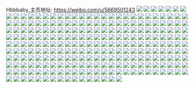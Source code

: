 Hbbbaby_主页地址: https://weibo.com/u/5669501243 
![](https://wx4.sinaimg.cn/mw2000/006bGEgrgy1h9jh12kws1j323d2sie81.jpg) 
![](https://wx4.sinaimg.cn/mw2000/006bGEgrgy1h9jh10egwnj329830bu0y.jpg) 
![](https://wx4.sinaimg.cn/mw2000/006bGEgrgy1h9jh11pt9xj321q2qb7wi.jpg) 
![](https://wx4.sinaimg.cn/mw2000/006bGEgrgy1h9jh0z1j8xj329b30fkjn.jpg) 
![](https://wx4.sinaimg.cn/mw2000/006bGEgrgy1h9jh15irssj325t2x51l1.jpg) 
![](https://wx4.sinaimg.cn/mw2000/006bGEgrgy1h9jh18po7wj32bx340qv9.jpg) 
![](https://wx4.sinaimg.cn/mw2000/006bGEgrgy1h9attozug2j31fo2jvqv7.jpg) 
![](https://wx4.sinaimg.cn/mw2000/006bGEgrgy1h9attpyur1j31qz33znpd.jpg) 
![](https://wx4.sinaimg.cn/mw2000/006bGEgrgy1h9attgwr1aj31j02psu0y.jpg) 
![](https://wx4.sinaimg.cn/mw2000/006bGEgrgy1h9attrjxaqj31qz33zhdu.jpg) 
![](https://wx4.sinaimg.cn/mw2000/006bGEgrgy1h9attsw2f3j31na2xee82.jpg) 
![](https://wx4.sinaimg.cn/mw2000/006bGEgrgy1h9atttld8fj30mu14lwqk.jpg) 
![](https://wx4.sinaimg.cn/mw2000/006bGEgrgy1h96ihgnsqtj30u0140alf.jpg) 
![](https://wx4.sinaimg.cn/mw2000/006bGEgrgy1h96ihh1zcoj30u01407ez.jpg) 
![](https://wx4.sinaimg.cn/mw2000/006bGEgrgy1h96ihg8c09j30u0140n84.jpg) 
![](https://wx4.sinaimg.cn/mw2000/006bGEgrgy1h96ihhlnakj30ji0q0dlg.jpg) 
![](https://wx4.sinaimg.cn/mw2000/006bGEgrgy1h96ihhxe56j30js0qe0xk.jpg) 
![](https://wx4.sinaimg.cn/mw2000/006bGEgrgy1h96ihi8n9nj30ip0oxq82.jpg) 
![](https://wx4.sinaimg.cn/mw2000/006bGEgrgy1h95qtttcujj30u0140wpq.jpg) 
![](https://wx4.sinaimg.cn/mw2000/006bGEgrgy1h95qtuayf3j30u0140gxi.jpg) 
![](https://wx4.sinaimg.cn/mw2000/006bGEgrgy1h95qtuqqj3j30u0140gws.jpg) 
![](https://wx4.sinaimg.cn/mw2000/006bGEgrgy1h95qtvklkcj30u0140aiv.jpg) 
![](https://wx4.sinaimg.cn/mw2000/006bGEgrgy1h95qtv5ctlj30u0140146.jpg) 
![](https://wx4.sinaimg.cn/mw2000/006bGEgrgy1h95qtw1tiaj30u01407b5.jpg) 
![](https://wx4.sinaimg.cn/mw2000/006bGEgrgy1h8v8hzujqhj30u0140nb3.jpg) 
![](https://wx4.sinaimg.cn/mw2000/006bGEgrgy1h8v8hz4xjwj30u0140aik.jpg) 
![](https://wx4.sinaimg.cn/mw2000/006bGEgrgy1h8v8hya6ofj30u0140gxh.jpg) 
![](https://wx4.sinaimg.cn/mw2000/006bGEgrgy1h875lcqdvpj30u0140drn.jpg) 
![](https://wx4.sinaimg.cn/mw2000/006bGEgrgy1h875ld6oauj30u0140qfj.jpg) 
![](https://wx4.sinaimg.cn/mw2000/006bGEgrgy1h875ldz37rj30u0142dtk.jpg) 
![](https://wx4.sinaimg.cn/mw2000/006bGEgrgy1h875ledwnwj30u0140145.jpg) 
![](https://wx4.sinaimg.cn/mw2000/006bGEgrgy1h875lgj8tuj30u0140wuh.jpg) 
![](https://wx4.sinaimg.cn/mw2000/006bGEgrgy1h875lf06iwj30u01404ce.jpg) 
![](https://wx4.sinaimg.cn/mw2000/006bGEgrgy1h875lfj1stj30u0140n8k.jpg) 
![](https://wx4.sinaimg.cn/mw2000/006bGEgrgy1h875lbvn50j30u0140ald.jpg) 
![](https://wx4.sinaimg.cn/mw2000/006bGEgrgy1h875lh6j3gj30u01407g8.jpg) 
![](https://wx4.sinaimg.cn/mw2000/006bGEgrgy1h78glnz7i4j30u0140wii.jpg) 
![](https://wx4.sinaimg.cn/mw2000/006bGEgrgy1h6a6irmcu6j30r3104jvu.jpg) 
![](https://wx4.sinaimg.cn/mw2000/006bGEgrgy1h6a6is3cvzj30re10jq7h.jpg) 
![](https://wx4.sinaimg.cn/mw2000/006bGEgrgy1h6a6ir2gzdj30rp10x79i.jpg) 
![](https://wx4.sinaimg.cn/mw2000/006bGEgrgy1h6a6isjh7uj30sg16o0y4.jpg) 
![](https://wx4.sinaimg.cn/mw2000/006bGEgrgy1h5xz0ln3gvj30u0140ter.jpg) 
![](https://wx4.sinaimg.cn/mw2000/006bGEgrgy1h5xz19wfl2j30u01407g2.jpg) 
![](https://wx4.sinaimg.cn/mw2000/006bGEgrgy1h5xz5kmbukj30u01400xl.jpg) 
![](https://wx4.sinaimg.cn/mw2000/006bGEgrgy1h5xz46o6spj30u0140dny.jpg) 
![](https://wx4.sinaimg.cn/mw2000/006bGEgrgy1h5xz461gyej30u0140q93.jpg) 
![](https://wx4.sinaimg.cn/mw2000/006bGEgrgy1h5xz45jcbaj30u0140dre.jpg) 
![](https://wx4.sinaimg.cn/mw2000/006bGEgrgy1h5xz44ynzrj30u0140gtq.jpg) 
![](https://wx4.sinaimg.cn/mw2000/006bGEgrgy1h5xz44bw9sj30u014042g.jpg) 
![](https://wx4.sinaimg.cn/mw2000/006bGEgrgy1h57m364d1hj30u014013l.jpg) 
![](https://wx4.sinaimg.cn/mw2000/006bGEgrgy1h57m3752g1j30u0140n5w.jpg) 
![](https://wx4.sinaimg.cn/mw2000/006bGEgrgy1h57m38fviqj30u014047e.jpg) 
![](https://wx4.sinaimg.cn/mw2000/006bGEgrgy1h57m35kkecj30u0140jxu.jpg) 
![](https://wx4.sinaimg.cn/mw2000/006bGEgrgy1h57m3bilfuj30u0140n5v.jpg) 
![](https://wx4.sinaimg.cn/mw2000/006bGEgrgy1h57m3a4231j30u0140dm0.jpg) 
![](https://wx4.sinaimg.cn/mw2000/006bGEgrgy1h57m38v23aj30u0140qax.jpg) 
![](https://wx4.sinaimg.cn/mw2000/006bGEgrgy1h57m39ckpkj30u0140aj1.jpg) 
![](https://wx4.sinaimg.cn/mw2000/006bGEgrgy1h57m3asrd2j30u0140tig.jpg) 
![](https://wx4.sinaimg.cn/mw2000/006bGEgrly1h0tlpxfqtoj30u013m14q.jpg) 
![](https://wx4.sinaimg.cn/mw2000/006bGEgrly1h0tlqktffaj30sg16nnd0.jpg) 
![](https://wx4.sinaimg.cn/mw2000/006bGEgrly1h0tlq26lg8j30u0140qfr.jpg) 
![](https://wx4.sinaimg.cn/mw2000/006bGEgrly1h0tltldt5xj30sg1su7fr.jpg) 
![](https://wx4.sinaimg.cn/mw2000/006bGEgrly1h0tltkc149j30u0140ahl.jpg) 
![](https://wx4.sinaimg.cn/mw2000/006bGEgrly1h0tltj4dgmj30sg1s0qhg.jpg) 
![](https://wx4.sinaimg.cn/mw2000/006bGEgrly1h0tlq5kl1hj30u01407dl.jpg) 
![](https://wx4.sinaimg.cn/mw2000/006bGEgrly1h043yeskmaj30u0140qbo.jpg) 
![](https://wx4.sinaimg.cn/mw2000/006bGEgrly1h043yf9sifj30u0140dl5.jpg) 
![](https://wx4.sinaimg.cn/mw2000/006bGEgrly1h043yfnx7pj30u0140wjk.jpg) 
![](https://wx4.sinaimg.cn/mw2000/006bGEgrly1h043yg12gbj30u0140qb3.jpg) 
![](https://wx4.sinaimg.cn/mw2000/006bGEgrly1h043ye3og2j30u0140n4x.jpg) 
![](https://wx4.sinaimg.cn/mw2000/006bGEgrly1h043ygejaij30u01407cs.jpg) 
![](https://wx4.sinaimg.cn/mw2000/006bGEgrly1h043ygsojfj30u0140agl.jpg) 
![](https://wx4.sinaimg.cn/mw2000/006bGEgrly1h043yh3spbj30u0140qa2.jpg) 
![](https://wx4.sinaimg.cn/mw2000/006bGEgrly1h043yhiwmnj30u01407az.jpg) 
![](https://wx4.sinaimg.cn/mw2000/006bGEgrly1h043yixgwtj30u0140ahf.jpg) 
![](https://wx4.sinaimg.cn/mw2000/006bGEgrly1h043yjdghhj30u0140n48.jpg) 
![](https://wx4.sinaimg.cn/mw2000/006bGEgrgy1h00g4wkjc8j30u0140tf1.jpg) 
![](https://wx4.sinaimg.cn/mw2000/006bGEgrgy1h00g4t4nfzj30u01400y7.jpg) 
![](https://wx4.sinaimg.cn/mw2000/006bGEgrgy1h00g4pri2dj30u0140wm9.jpg) 
![](https://wx4.sinaimg.cn/mw2000/006bGEgrgy1h00g4rvooyj30u0140tga.jpg) 
![](https://wx4.sinaimg.cn/mw2000/006bGEgrgy1h00g4uwqb1j30u0140agp.jpg) 
![](https://wx4.sinaimg.cn/mw2000/006bGEgrgy1h00g4nbkfnj30u01407eu.jpg) 
![](https://wx4.sinaimg.cn/mw2000/006bGEgrgy1h00g4zamccj30u0140dpt.jpg) 
![](https://wx4.sinaimg.cn/mw2000/006bGEgrgy1h00g537au0j30u014079n.jpg) 
![](https://wx4.sinaimg.cn/mw2000/006bGEgrgy1h00g51j006j30u0140ak7.jpg) 
![](https://wx4.sinaimg.cn/mw2000/006bGEgrly1gyj0ajzcyxj31400u0q93.jpg) 
![](https://wx4.sinaimg.cn/mw2000/006bGEgrly1gyj0aasyxyj30u0140te8.jpg) 
![](https://wx4.sinaimg.cn/mw2000/006bGEgrly1gyj0akb83vj30u00u07a9.jpg) 
![](https://wx4.sinaimg.cn/mw2000/006bGEgrgy1gxiuv49jhaj30u0141q9p.jpg) 
![](https://wx4.sinaimg.cn/mw2000/006bGEgrgy1gxiuv4srqaj30u0140n6x.jpg) 
![](https://wx4.sinaimg.cn/mw2000/006bGEgrgy1gxiuv3uq9wj30u01407az.jpg) 
![](https://wx4.sinaimg.cn/mw2000/006bGEgrgy1gxiuv5zdedj30u014049k.jpg) 
![](https://wx4.sinaimg.cn/mw2000/006bGEgrgy1gxiuv88xq2j30u0140doa.jpg) 
![](https://wx4.sinaimg.cn/mw2000/006bGEgrgy1gxiuv6htkpj30u014oaly.jpg) 
![](https://wx4.sinaimg.cn/mw2000/006bGEgrgy1gxiuv72ax5j30u0140wl9.jpg) 
![](https://wx4.sinaimg.cn/mw2000/006bGEgrgy1gxiuv5bod2j30u014146r.jpg) 
![](https://wx4.sinaimg.cn/mw2000/006bGEgrgy1gxiuv7o56cj30u0158al1.jpg) 
![](https://wx4.sinaimg.cn/mw2000/006bGEgrly1gwwo1xgoabj30u0140aie.jpg) 
![](https://wx4.sinaimg.cn/mw2000/006bGEgrly1gwwo1xqxlzj30u0140n4v.jpg) 
![](https://wx4.sinaimg.cn/mw2000/006bGEgrly1gwwo1x4vixj30u01407cp.jpg) 
![](https://wx4.sinaimg.cn/mw2000/006bGEgrly1gwwo1yidooj30u013ztl0.jpg) 
![](https://wx4.sinaimg.cn/mw2000/006bGEgrly1gwwo1y47x1j30u0140qcf.jpg) 
![](https://wx4.sinaimg.cn/mw2000/006bGEgrly1gwwo1yxsvfj30u0140duv.jpg) 
![](https://wx4.sinaimg.cn/mw2000/006bGEgrly1gwwo1zfwehj30u013z49e.jpg) 
![](https://wx4.sinaimg.cn/mw2000/006bGEgrly1gwwo1ztae4j30u01407lr.jpg) 
![](https://wx4.sinaimg.cn/mw2000/006bGEgrly1gwwo2034o5j30u013zqbc.jpg) 
![](https://wx4.sinaimg.cn/mw2000/006bGEgrgy1gw3dp0zb3oj30u00u0tj7.jpg) 
![](https://wx4.sinaimg.cn/mw2000/006bGEgrgy1gw3dp1fxprj30u0140aj1.jpg) 
![](https://wx4.sinaimg.cn/mw2000/006bGEgrgy1gw3dp1urd9j30u00u0wmw.jpg) 
![](https://wx4.sinaimg.cn/mw2000/006bGEgrgy1gw3dp2hemwj30u01404b7.jpg) 
![](https://wx4.sinaimg.cn/mw2000/006bGEgrgy1gw3dp42mlbj30u00u00ys.jpg) 
![](https://wx4.sinaimg.cn/mw2000/006bGEgrgy1gw3dp3dle3j30u0140wqi.jpg) 
![](https://wx4.sinaimg.cn/mw2000/006bGEgrgy1gw2g852ihrj30u0140wmw.jpg) 
![](https://wx4.sinaimg.cn/mw2000/006bGEgrgy1gw2g8603w1j30u0140k27.jpg) 
![](https://wx4.sinaimg.cn/mw2000/006bGEgrgy1gw2g86nr1jj30u0140dm0.jpg) 
![](https://wx4.sinaimg.cn/mw2000/006bGEgrgy1gw2g879kw8j30u0140qbl.jpg) 
![](https://wx4.sinaimg.cn/mw2000/006bGEgrgy1gw2g84i3fij30u0140ajv.jpg) 
![](https://wx4.sinaimg.cn/mw2000/006bGEgrgy1gw2g87otnej30u014048s.jpg) 
![](https://wx4.sinaimg.cn/mw2000/006bGEgrgy1gvippw69kfj60u0140wrh02.jpg) 
![](https://wx4.sinaimg.cn/mw2000/006bGEgrgy1gvippwuhntj60u0141qf902.jpg) 
![](https://wx4.sinaimg.cn/mw2000/006bGEgrgy1gvippxk78nj60u0140wq702.jpg) 
![](https://wx4.sinaimg.cn/mw2000/006bGEgrgy1gvippy6hfcj60u0140wqx02.jpg) 
![](https://wx4.sinaimg.cn/mw2000/006bGEgrgy1gvippyxt50j60u014049y02.jpg) 
![](https://wx4.sinaimg.cn/mw2000/006bGEgrgy1gvipq0t8hsj60u014v7fr02.jpg) 
![](https://wx4.sinaimg.cn/mw2000/006bGEgrgy1gvipq1f7sfj60u0140k2q02.jpg) 
![](https://wx4.sinaimg.cn/mw2000/006bGEgrgy1gvippvf9e6j60u0140tjl02.jpg) 
![](https://wx4.sinaimg.cn/mw2000/006bGEgrgy1gvipq2pffvj60u01404aa02.jpg) 
![](https://wx4.sinaimg.cn/mw2000/006bGEgrgy1gvipq46tvtj60u0140gwm02.jpg) 
![](https://wx4.sinaimg.cn/mw2000/006bGEgrgy1gvipq4r6cdj60u0141dq002.jpg) 
![](https://wx4.sinaimg.cn/mw2000/006bGEgrgy1gvipq5i04bj60u0140akx02.jpg) 
![](https://wx4.sinaimg.cn/mw2000/006bGEgrgy1gvipq69msyj60u0140dlo02.jpg) 
![](https://wx4.sinaimg.cn/mw2000/006bGEgrgy1gvipq6vdoej60u0140q9m02.jpg) 
![](https://wx4.sinaimg.cn/mw2000/006bGEgrgy1gvipq7v3wbj61400u0n9b02.jpg) 
![](https://wx4.sinaimg.cn/mw2000/006bGEgrgy1gvipq8gu1rj60u0140k1n02.jpg) 
![](https://wx4.sinaimg.cn/mw2000/006bGEgrgy1gvipq8xp58j60u00u0dnh02.jpg) 
![](https://wx4.sinaimg.cn/mw2000/006bGEgrgy1gvipq9g001j60u014045d02.jpg) 
![](https://wx4.sinaimg.cn/mw2000/006bGEgrgy1gve9pdhy4uj60u0141qby02.jpg) 
![](https://wx4.sinaimg.cn/mw2000/006bGEgrgy1gve9ph1qx1j61400u0qbn02.jpg) 
![](https://wx4.sinaimg.cn/mw2000/006bGEgrgy1gve9peap8sj60u01404a002.jpg) 
![](https://wx4.sinaimg.cn/mw2000/006bGEgrgy1gve9pasjb8j60u01407d802.jpg) 
![](https://wx4.sinaimg.cn/mw2000/006bGEgrgy1gve9phtiltj60u0140dp002.jpg) 
![](https://wx4.sinaimg.cn/mw2000/006bGEgrgy1gve9pipkb0j60u0140drm02.jpg) 
![](https://wx4.sinaimg.cn/mw2000/006bGEgrgy1gve9pgemi2j60u014013902.jpg) 
![](https://wx4.sinaimg.cn/mw2000/006bGEgrgy1gve9pewspnj60u00u0wo602.jpg) 
![](https://wx4.sinaimg.cn/mw2000/006bGEgrgy1gve9pfn5i7j60u00u079y02.jpg) 
![](https://wx4.sinaimg.cn/mw2000/006bGEgrgy1gt7xaci91hj30u0140wll.jpg) 
![](https://wx4.sinaimg.cn/mw2000/006bGEgrgy1gr0ulj87uqj60s811ngw702.jpg) 
![](https://wx4.sinaimg.cn/mw2000/006bGEgrgy1gr0uluzildj31xb1xbu10.jpg) 
![](https://wx4.sinaimg.cn/mw2000/006bGEgrgy1gr0ulzvv2yj31ys1yshdt.jpg) 
![](https://wx4.sinaimg.cn/mw2000/006bGEgrgy1gr0ulwjgkaj31vr1vrnes.jpg) 
![](https://wx4.sinaimg.cn/mw2000/006bGEgrgy1gr0um2sl62j32c02c01kx.jpg) 
![](https://wx4.sinaimg.cn/mw2000/006bGEgrgy1gr0um6rrphj32c02c01kx.jpg) 
![](https://wx4.sinaimg.cn/mw2000/006bGEgrgy1gr0ulg2gf7j32c02c0qss.jpg) 
![](https://wx4.sinaimg.cn/mw2000/006bGEgrgy1gr0um92ly4j32c02c0wyb.jpg) 
![](https://wx4.sinaimg.cn/mw2000/006bGEgrgy1gr0umamycjj32c02c0qc1.jpg) 
![](https://wx4.sinaimg.cn/mw2000/006bGEgrgy1gr0umd38bnj32c02c0quv.jpg) 
![](https://wx4.sinaimg.cn/mw2000/006bGEgrgy1gr0umg7ep8j32c02c0nle.jpg) 
![](https://wx4.sinaimg.cn/mw2000/006bGEgrgy1gr0umjbakcj31sc1scnfh.jpg) 
![](https://wx4.sinaimg.cn/mw2000/006bGEgrgy1gr0umnh96yj32c02c0kjl.jpg) 
![](https://wx4.sinaimg.cn/mw2000/006bGEgrgy1gr0umso661j32c02c0u0n.jpg) 
![](https://wx4.sinaimg.cn/mw2000/006bGEgrgy1gr0umwz2jwj328r28r1kx.jpg) 
![](https://wx4.sinaimg.cn/mw2000/006bGEgrgy1gpsgjsz6z6j30u014048c.jpg) 
![](https://wx4.sinaimg.cn/mw2000/006bGEgrgy1gpsgjz3nx5j30u0140189.jpg) 
![](https://wx4.sinaimg.cn/mw2000/006bGEgrgy1gpsgjui8ipj30u014047r.jpg) 
![](https://wx4.sinaimg.cn/mw2000/006bGEgrgy1gpsgk6h6dfj31400u0tnd.jpg) 
![](https://wx4.sinaimg.cn/mw2000/006bGEgrgy1gpsgk1c42rj30u0140k6u.jpg) 
![](https://wx4.sinaimg.cn/mw2000/006bGEgrgy1gpsgk7qxzdj31400u0dsk.jpg) 
![](https://wx4.sinaimg.cn/mw2000/006bGEgrgy1gpsgk55ff4j30u01407mo.jpg) 
![](https://wx4.sinaimg.cn/mw2000/006bGEgrgy1gpsgk36ae6j30u0141k79.jpg) 
![](https://wx4.sinaimg.cn/mw2000/006bGEgrgy1gpsgjwu2wxj30u0140nag.jpg) 
![](https://wx4.sinaimg.cn/mw2000/006bGEgrgy1gpltkqe1bgj31sc2ds1l3.jpg) 
![](https://wx4.sinaimg.cn/mw2000/006bGEgrly1gplutgb3jjj31ts2fq1ky.jpg) 
![](https://wx4.sinaimg.cn/mw2000/006bGEgrgy1gpltlo1roaj31sc2ds1l3.jpg) 
![](https://wx4.sinaimg.cn/mw2000/006bGEgrly1gpluummpr8j31sc2dsqva.jpg) 
![](https://wx4.sinaimg.cn/mw2000/006bGEgrly1gplut3l9s3j32c03404qr.jpg) 
![](https://wx4.sinaimg.cn/mw2000/006bGEgrgy1gpltk29y1dj31sc2dshdy.jpg) 
![](https://wx4.sinaimg.cn/mw2000/006bGEgrgy1gpltmpimx4j31sc2dsqva.jpg) 
![](https://wx4.sinaimg.cn/mw2000/006bGEgrgy1gplv5fw4doj325h2vakjw.jpg) 
![](https://wx4.sinaimg.cn/mw2000/006bGEgrgy1gplv4447btj31sc2dsu12.jpg) 
![](https://wx4.sinaimg.cn/mw2000/006bGEgrgy1gp8ad3nni5j30u014049e.jpg) 
![](https://wx4.sinaimg.cn/mw2000/006bGEgrgy1gp8ad4aqsyj30u0140wmn.jpg) 
![](https://wx4.sinaimg.cn/mw2000/006bGEgrgy1gp8ad2uiy6j30u0140dqv.jpg) 
![](https://wx4.sinaimg.cn/mw2000/006bGEgrgy1gp8ad4z4bpj30u0140gvt.jpg) 
![](https://wx4.sinaimg.cn/mw2000/006bGEgrgy1gp8ad5n6lfj30u01407dv.jpg) 
![](https://wx4.sinaimg.cn/mw2000/006bGEgrgy1gp8ad6alxkj30u01407dk.jpg) 
![](https://wx4.sinaimg.cn/mw2000/006bGEgrly1gp4bl2c57bj31yv2mi1kz.jpg) 
![](https://wx4.sinaimg.cn/mw2000/006bGEgrly1gp4bkuz59hj31yi2m0npe.jpg) 
![](https://wx4.sinaimg.cn/mw2000/006bGEgrly1gp4bl6tp04j31y02lcx6p.jpg) 
![](https://wx4.sinaimg.cn/mw2000/006bGEgrly1gp25scb8xnj31sc2dsb29.jpg) 
![](https://wx4.sinaimg.cn/mw2000/006bGEgrly1gp25sbqbbgj31m125e4qp.jpg) 
![](https://wx4.sinaimg.cn/mw2000/006bGEgrly1gp25se6sxxj30n00yiwnz.jpg) 
![](https://wx4.sinaimg.cn/mw2000/006bGEgrly1gp25sfh4gmj31sc2dskjl.jpg) 
![](https://wx4.sinaimg.cn/mw2000/006bGEgrly1gouv3t56snj32ao3287wh.jpg) 
![](https://wx4.sinaimg.cn/mw2000/006bGEgrly1gouv3x0bzgj326b2wf7wi.jpg) 
![](https://wx4.sinaimg.cn/mw2000/006bGEgrly1gouv3z4mc5j31sc2dse81.jpg) 
![](https://wx4.sinaimg.cn/mw2000/006bGEgrly1gouv40i0hzj32c0340ngw.jpg) 
![](https://wx4.sinaimg.cn/mw2000/006bGEgrly1gouv4e7qpfj31s92dphdt.jpg) 
![](https://wx4.sinaimg.cn/mw2000/006bGEgrly1gouv4bvip2j31sc2dse81.jpg) 
![](https://wx4.sinaimg.cn/mw2000/006bGEgrly1gopmgjl365j31qd2b61fj.jpg) 
![](https://wx4.sinaimg.cn/mw2000/006bGEgrly1gopmguxsq4j31qz2bznpd.jpg) 
![](https://wx4.sinaimg.cn/mw2000/006bGEgrly1gopmh366hdj31qz2bze81.jpg) 
![](https://wx4.sinaimg.cn/mw2000/006bGEgrly1gopmh86jloj328g2z91kx.jpg) 
![](https://wx4.sinaimg.cn/mw2000/006bGEgrly1gopmgf64hvj32a331h1kx.jpg) 
![](https://wx4.sinaimg.cn/mw2000/006bGEgrly1gopmhf7faxj321x2qkkjl.jpg) 
![](https://wx4.sinaimg.cn/mw2000/006bGEgrly1gonbx5iqfoj30u0141ak7.jpg) 
![](https://wx4.sinaimg.cn/mw2000/006bGEgrly1gonbx3cxkfj30u01407eb.jpg) 
![](https://wx4.sinaimg.cn/mw2000/006bGEgrly1gonbx9xn0rj30u01407e8.jpg) 
![](https://wx4.sinaimg.cn/mw2000/006bGEgrly1gokv0r7i20j30u01407ap.jpg) 
![](https://wx4.sinaimg.cn/mw2000/006bGEgrly1go75bwmdhnj30u00u047h.jpg) 
![](https://wx4.sinaimg.cn/mw2000/006bGEgrly1go75cbhzqxj30u00u046c.jpg) 
![](https://wx4.sinaimg.cn/mw2000/006bGEgrly1go75cfue90j30u00u0guw.jpg) 
![](https://wx4.sinaimg.cn/mw2000/006bGEgrly1go75cjy0o3j30u00u0dne.jpg) 
![](https://wx4.sinaimg.cn/mw2000/006bGEgrly1go75dtis4yj30u00u0aht.jpg) 
![](https://wx4.sinaimg.cn/mw2000/006bGEgrly1go75cm3jcvj30u00u079r.jpg) 
![](https://wx4.sinaimg.cn/mw2000/006bGEgrly1go75cwmrlqj30u00u0wlo.jpg) 
![](https://wx4.sinaimg.cn/mw2000/006bGEgrly1go75csedv6j30u00u0wol.jpg) 
![](https://wx4.sinaimg.cn/mw2000/006bGEgrly1go75d11p24j30u00u0ak2.jpg) 
![](https://wx4.sinaimg.cn/mw2000/006bGEgrly1gnf8zs5oo0j32bv2bv7r3.jpg) 
![](https://wx4.sinaimg.cn/mw2000/006bGEgrly1gnf902sc5zj32c03401kz.jpg) 
![](https://wx4.sinaimg.cn/mw2000/006bGEgrly1gnf8zooh4ej328u2zsnpe.jpg) 
![](https://wx4.sinaimg.cn/mw2000/006bGEgrly1gnf90e2f4gj32c03407wj.jpg) 
![](https://wx4.sinaimg.cn/mw2000/006bGEgrly1gnf90kkuvmj32c0340qv6.jpg) 
![](https://wx4.sinaimg.cn/mw2000/006bGEgrly1gnf912stxyj32c03401kz.jpg) 
![](https://wx4.sinaimg.cn/mw2000/006bGEgrly1gnd4oqhm6aj30vc15sncg.jpg) 
![](https://wx4.sinaimg.cn/mw2000/006bGEgrly1gnd4oshnecj30vc15sk5f.jpg) 
![](https://wx4.sinaimg.cn/mw2000/006bGEgrly1gnd4p1h8qxj31sc2dshdt.jpg) 
![](https://wx4.sinaimg.cn/mw2000/006bGEgrly1gnd4p3qzvjj30mw112q9n.jpg) 
![](https://wx4.sinaimg.cn/mw2000/006bGEgrly1gn8gzmf40aj32c0340npf.jpg) 
![](https://wx4.sinaimg.cn/mw2000/006bGEgrly1gn8gzpgaxgj32c0340kjl.jpg) 
![](https://wx4.sinaimg.cn/mw2000/006bGEgrly1gn8gzjmalkj32c0340npf.jpg) 
![](https://wx4.sinaimg.cn/mw2000/006bGEgrly1gn8gzngztgj32c0340b2a.jpg) 
![](https://wx4.sinaimg.cn/mw2000/006bGEgrly1gn8gzoimzxj32882yz1kx.jpg) 
![](https://wx4.sinaimg.cn/mw2000/006bGEgrly1gn8gzkhnfnj32c03407wh.jpg) 
![](https://wx4.sinaimg.cn/mw2000/006bGEgrly1gn2episn57j30vc15sx6p.jpg) 
![](https://wx4.sinaimg.cn/mw2000/006bGEgrly1gmtyzt9098j30u0140wo2.jpg) 
![](https://wx4.sinaimg.cn/mw2000/006bGEgrly1gmtyzubn6pj30u01407bw.jpg) 
![](https://wx4.sinaimg.cn/mw2000/006bGEgrly1gmaww0opgrj31we2j6kjl.jpg) 
![](https://wx4.sinaimg.cn/mw2000/006bGEgrly1gmawwci24yj32652w64qq.jpg) 
![](https://wx4.sinaimg.cn/mw2000/006bGEgrly1gmawws2h3uj32c0340hdu.jpg) 
![](https://wx4.sinaimg.cn/mw2000/006bGEgrly1gmawxgp1kwj31sc2dsx6p.jpg) 
![](https://wx4.sinaimg.cn/mw2000/006bGEgrly1gmawx79suhj32c0340kjm.jpg) 
![](https://wx4.sinaimg.cn/mw2000/006bGEgrly1gmawvslpfhj31sc2ds4qp.jpg) 
![](https://wx4.sinaimg.cn/mw2000/006bGEgrgy1gjtvx4vg44j32bv2bv175.jpg) 
![](https://wx4.sinaimg.cn/mw2000/006bGEgrgy1gjtvx48u96j32bu2buhdt.jpg) 
![](https://wx4.sinaimg.cn/mw2000/006bGEgrgy1gjtvx7zb7ej32bz2c0npe.jpg) 
![](https://wx4.sinaimg.cn/mw2000/006bGEgrly1ge0e1y4dkbj32c0340b2c.jpg) 
![](https://wx4.sinaimg.cn/mw2000/006bGEgrly1ge0e309268j32c0340e82.jpg) 
![](https://wx4.sinaimg.cn/mw2000/006bGEgrly1ge0e3oqqipj31yx2mke83.jpg) 
